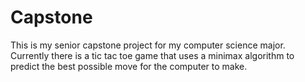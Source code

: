 # Capstone
This is my senior capstone project for my computer science major.
Currently there is a tic tac toe game that uses a minimax algorithm to predict the best possible move for the computer to make.